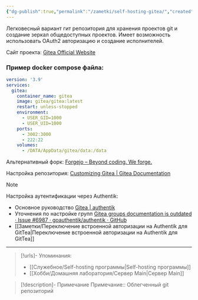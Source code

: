 ```yaml
---
{"dg-publish":true,"permalink":"/zametki/self-hosting-gitea/","created":"2024-08-12 00:06","updated":"2024-10-09T19:53:48+03:00"}
---
```


Легковесный вариант гит репозитория для хранения проектов git и создание зеркал общедоступных проектов. Имеет возможность использовать OAuth2 авторизацию и создание исполнителей.

Сайт проекта: [Gitea Official Website](https://about.gitea.com/)

### Пример docker compose файла:

<div class="transclusion internal-embed is-loaded"><div class="markdown-embed">





```yaml
version: '3.9'
services:
  gitea:
    container_name: gitea
    image: gitea/gitea:latest
    restart: unless-stopped
    environment:
      - USER_GID=1000
      - USER_UID=1000
    ports:
      - 3002:3000
      - 222:22
    volumes:
      - /DATA/AppData/gitea/data:/data
```

</div></div>


Альтернативный форк: [Forgejo – Beyond coding. We forge.](https://forgejo.org/)

Настройка репозитория: [Customizing Gitea | Gitea Documentation](https://docs.gitea.com/administration/customizing-gitea)

> [!note]
>Настройка аутентификации через Authentik:
>- Основное руководство [Gitea | authentik](https://docs.goauthentik.io/integrations/services/gitea/)
>- Уточнения по настройке групп [Gitea groups documentation is outdated · Issue #6987 · goauthentik/authentik · GitHub](https://github.com/goauthentik/authentik/issues/6987)
>- [[Заметки/Переключение встроенной авторизации на Authentik для GitTea\|Переключение встроенной авторизации на Authentik для GitTea]]

---
> [!urls]- Упоминания:
> - [[Служебное/Self-hosting программы\|Self-hosting программы]]
> - [[Хобби/Домашняя лаборатория/Сервер Main\|Сервер Main]]

> [!description]- Примечание
> Примечание:: Облегченный git репозиторий
